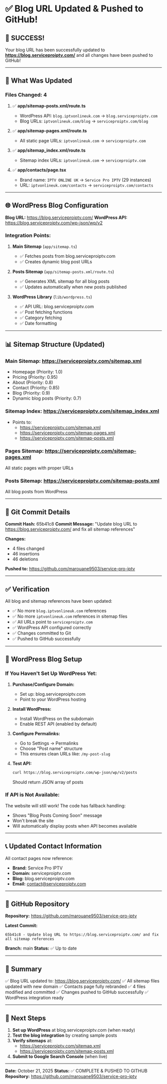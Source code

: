 # ✅ Blog URL Updated & Pushed to GitHub!

## 🎉 SUCCESS!

Your blog URL has been successfully updated to **https://blog.serviceproiptv.com/** and all changes have been pushed to GitHub!

---

## 📝 What Was Updated

### **Files Changed: 4**

1. ✅ **app/sitemap-posts.xml/route.ts**
   - WordPress API: `blog.iptvonlineuk.com` → `blog.serviceproiptv.com`
   - Blog URLs: `iptvonlineuk.com/blog` → `serviceproiptv.com/blog`

2. ✅ **app/sitemap-pages.xml/route.ts**
   - All static page URLs: `iptvonlineuk.com` → `serviceproiptv.com`

3. ✅ **app/sitemap_index.xml/route.ts**
   - Sitemap index URLs: `iptvonlineuk.com` → `serviceproiptv.com`

4. ✅ **app/contacts/page.tsx**
   - Brand name: `IPTV ONLINE UK` → `Service Pro IPTV` (29 instances)
   - URL: `iptvonlineuk.com/contacts` → `serviceproiptv.com/contacts`

---

## 🌐 WordPress Blog Configuration

**Blog URL:** https://blog.serviceproiptv.com/
**WordPress API:** https://blog.serviceproiptv.com/wp-json/wp/v2

### **Integration Points:**

1. **Main Sitemap** (`app/sitemap.ts`)
   - ✅ Fetches posts from blog.serviceproiptv.com
   - ✅ Creates dynamic blog post URLs

2. **Posts Sitemap** (`app/sitemap-posts.xml/route.ts`)
   - ✅ Generates XML sitemap for all blog posts
   - ✅ Updates automatically when new posts published

3. **WordPress Library** (`lib/wordpress.ts`)
   - ✅ API URL: blog.serviceproiptv.com
   - ✅ Post fetching functions
   - ✅ Category fetching
   - ✅ Date formatting

---

## 📊 Sitemap Structure (Updated)

### **Main Sitemap:** https://serviceproiptv.com/sitemap.xml
- Homepage (Priority: 1.0)
- Pricing (Priority: 0.95)
- About (Priority: 0.8)
- Contact (Priority: 0.85)
- Blog (Priority: 0.9)
- Dynamic blog posts (Priority: 0.7)

### **Sitemap Index:** https://serviceproiptv.com/sitemap_index.xml
- Points to:
  - https://serviceproiptv.com/sitemap.xml
  - https://serviceproiptv.com/sitemap-pages.xml
  - https://serviceproiptv.com/sitemap-posts.xml

### **Pages Sitemap:** https://serviceproiptv.com/sitemap-pages.xml
All static pages with proper URLs

### **Posts Sitemap:** https://serviceproiptv.com/sitemap-posts.xml
All blog posts from WordPress

---

## 🔄 Git Commit Details

**Commit Hash:** 65b41c8
**Commit Message:** "Update blog URL to https://blog.serviceproiptv.com/ and fix all sitemap references"

**Changes:**
- 4 files changed
- 46 insertions
- 46 deletions

**Pushed to:** https://github.com/marouane9503/service-pro-iptv

---

## ✅ Verification

All blog and sitemap references have been updated:

- ✅ No more `blog.iptvonlineuk.com` references
- ✅ No more `iptvonlineuk.com` references in sitemap files
- ✅ All URLs point to `serviceproiptv.com`
- ✅ WordPress API configured correctly
- ✅ Changes committed to Git
- ✅ Pushed to GitHub successfully

---

## 🎯 WordPress Blog Setup

### **If You Haven't Set Up WordPress Yet:**

1. **Purchase/Configure Domain:**
   - Set up: blog.serviceproiptv.com
   - Point to your WordPress hosting

2. **Install WordPress:**
   - Install WordPress on the subdomain
   - Enable REST API (enabled by default)

3. **Configure Permalinks:**
   - Go to Settings → Permalinks
   - Choose "Post name" structure
   - This ensures clean URLs like: `/my-post-slug`

4. **Test API:**
   ```bash
   curl https://blog.serviceproiptv.com/wp-json/wp/v2/posts
   ```
   Should return JSON array of posts

### **If API is Not Available:**

The website will still work! The code has fallback handling:
- Shows "Blog Posts Coming Soon" message
- Won't break the site
- Will automatically display posts when API becomes available

---

## 📞 Updated Contact Information

All contact pages now reference:
- **Brand:** Service Pro IPTV
- **Domain:** serviceproiptv.com
- **Blog:** blog.serviceproiptv.com
- **Email:** contact@serviceproiptv.com

---

## 🚀 GitHub Repository

**Repository:** https://github.com/marouane9503/service-pro-iptv

**Latest Commit:**
```
65b41c8 - Update blog URL to https://blog.serviceproiptv.com/ and fix all sitemap references
```

**Branch:** main
**Status:** ✅ Up to date

---

## 🎊 Summary

✅ Blog URL updated to: https://blog.serviceproiptv.com/
✅ All sitemap files updated with new domain
✅ Contacts page fully rebranded
✅ 4 files modified and committed
✅ Changes pushed to GitHub successfully
✅ WordPress integration ready

---

## 📝 Next Steps

1. **Set up WordPress** at blog.serviceproiptv.com (when ready)
2. **Test the blog integration** by creating sample posts
3. **Verify sitemaps** at:
   - https://serviceproiptv.com/sitemap.xml
   - https://serviceproiptv.com/sitemap-posts.xml
4. **Submit to Google Search Console** (when live)

---

**Date:** October 21, 2025
**Status:** ✅ COMPLETE & PUSHED TO GITHUB
**Repository:** https://github.com/marouane9503/service-pro-iptv
